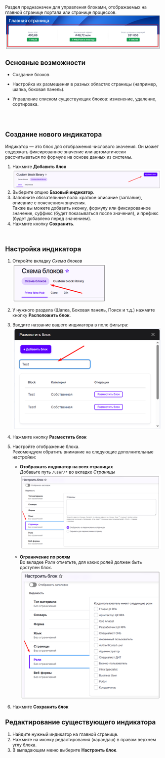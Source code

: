 Раздел предназначен для управления блоками, отображаемых на главной странице портала или странице процессов.
![image.png](/.attachments/image-97bccd87-360d-4922-a226-86e77315bb35.png)

## Основные возможности

- Создание блоков

- Настройка их размещения в разных областях страницы (например, шапка, боковая панель).

- Управление списком существующих блоков: изменение, удаление, сортировка.
<br>
<br>

## Создание нового индикатора

Индикатор — это блок для отображения числового значения. Он может содержать фиксированное значение или автоматически рассчитываться по формуле на основе данных из системы.

1. Нажмите **Добавить блок**
![image.png](/.attachments/image-0c2532c6-96c6-4a4e-b103-5c3f1f2e8e42.png)
2. Выберите опцию **Базовый индикатор**.
3. Заполните обязательные поля: краткое описание (заглавие), описание с пояснением значения.  
Также вы можете добавить иконку, формулу или фиксированное значение, суффикс (будет показываться после значения), и префикс (будет добавлено перед значением).
4. Нажмите кнопку **Сохранить**.

<br>

## Настройка индикатора

1. Откройте вкладку _Схема блоков_
![image.png](/.attachments/image-a81aafb7-4030-4f70-93ac-dfe5b3192f89.png)
2. У нужного раздела (Шапка, Боковая панель, Поиск и т.д.) нажмите кнопку **Расположить блок**. 
3. Введите название вашего индикатора в поле фильтра:
![image.png](/.attachments/image-71b3abe7-dfe7-4492-8c2c-93438e170c49.png)
4. Нажмите кнопку **Разместить блок**
5. Настройте отображение блока.  
   Рекомендуем обратить внимание на следующие дополнительные настройки:

   - **Отображать индикатор на всех страницах**  
  Добавьте путь `/user/*` во вкладке _Страницы_
![image.png](/.attachments/image-65ccb185-282a-409f-8ae8-43752daa8a80.png)

   - **Ограничение по ролям**  
Во вкладке _Роли_ отметьте, для каких ролей должен быть доступен блок.
![image.png](/.attachments/image-45c77724-d8f4-47a4-bf56-b48716029b21.png)

6. Нажмите **Сохранить блок** 

## Редактирование существующего индикатора

1. Найдите нужный индикатор на главной странице.
1. Нажмите на иконку редактирования (карандаш) в правом верхнем углу блока.
1. В выпадающем меню выберите **Настроить блок**.





